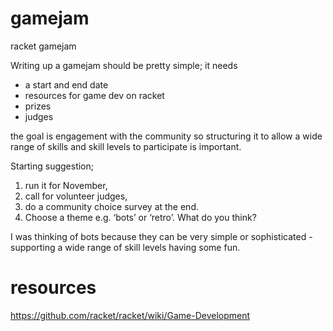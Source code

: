 # gamejam
racket gamejam

Writing up a gamejam should be pretty simple; it needs
* a start and end date
* resources for game dev on racket
* prizes  
* judges

the goal is engagement with the community so structuring it to allow a wide range of skills and skill levels to participate is important. 

Starting suggestion; 
1. run it for November, 
2. call for volunteer judges, 
3. do a community choice survey at the end. 
4. Choose a theme e.g. ‘bots’ or ‘retro’. What do you think?

I was thinking of bots because they can be very simple or sophisticated - supporting a wide range of skill levels having some fun.


# resources


<https://github.com/racket/racket/wiki/Game-Development>

